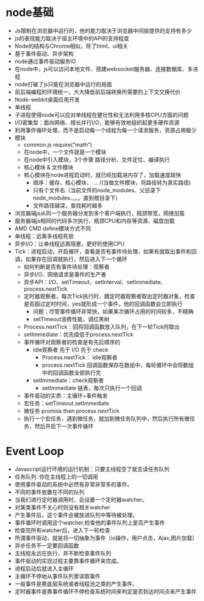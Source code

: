 # node基础
* Js限制在浏览器中运行的，他的能力取决于浏览器中间层提供的支持有多少
* js的表现能力取决于宿主环境中的API的支持程度
* Node的结构与Chrome相似，除了html、ui相关
* 基于事件驱动、异步架构
* node通过事件驱动服务IO
* 在node中，js可以访问本地文件、搭建websocket服务器、连接数据库、多进程
* node打破了js只能在浏览器中运行的局面
* 前后端编程的环境统一，大大降低前后端转换所需要的上下文交换代价
* Node-webkit桌面应用开发
* 单线程
* 子进程使得node可以应对单线程在健壮性和无法利用多核CPU方面的问题
* I/O密集型：面向网络、擅长并行I/O，能够有效地组织起更多硬件资源
* 利用事件循环处理，而不是启动每一个线程为每一个请求服务，资源占用极少
* 模块
    * common.js   require(“math”)
    * 在node中，一个文件就是一个模块
    * 在node中引入模块，3个步骤 路径分析、文件定位、编译执行
    * 核心模块 & 文件模块
    * 核心模块在node进程启动时，就已经加载进内存了，加载速度超快
        * 顺序：缓存、核心模块、. .. /(当做文件模块，将路径转为真实路径)
        * 只有个文件名（当前文件的node_modules、父目录下node_modules、。。。直到根目录下）
        * 文件路径越深，查找耗时越多
* 浏览器端js从同一个服务器分发到多个客户端执行，瓶颈带宽，网络加载
* 服务器端js相同的代码多次执行，瓶颈CPU和内存等资源、磁盘加载
* AMD CMD define模块方式不同
* 单线程：远离多线程死锁
* 异步I/O：让单线程远离阻塞，更好的使用CPU
* Tick：进程启动，开启循环，查看是否有事件待处理，如果有就取出事件和回调，如果存在回调就执行，然后进入下一个循环
    * 如何判断是否有事件待处理：观察者
    * 异步I/O、网络请求是事件的生产者
    * 异步API：I/O、setTimeout、setInterval、setImmediate、process.nextTick
    * 定时器观察者，每次Tick执行时，跟定时器观察者取出定时器对象，检查是否超过定时时间，yes就形成一个事件，他的回调函数会立即执行
        * 问题：尽管事件循环非常快，如果某次循环占用的时间较多，不精确
        * setTimeout浪费性能，调红黑树
    * Process.nextTick：回将回调函数放入队列，在下一轮Tick时取出
    * setImmediate：优先级低于process.nextTick
    * 事件循环对观察者的检查是有先后顺序的
        * idle观察者 先于 I/O 先于 check
            * Process.nextTick： idle观察者
            * process.nextTick 回调函数保存在数组中，每轮循环中会将数组中的回调函数全部执行完
        * setImmediate：check观察者
            * setImmediate 链表，每次只执行一个回调
    * 事件驱动的实质：主循环+事件触发
    * 宏任务：setTimeout setImmediate
    * 微任务 promise.then  process.nextTick
    * 执行一个宏任务，遇到微任务，就加到微任务队列中，然后执行所有微任务，然后开启下一次事件循环
# Event Loop
* Javascript运行环境的运行机制：只要主线程空了就去读任务队列
* 任务队列: 你在主线程上的一切调用
* 使用事件驱动的系统中必然有非常非常多的事件。
* 不同的事件放置在不同的队列
* 当我们进行定时器调用时，会设置一个定时器watcher。
* 对某类事件不关心时则没有相关watcher
* 产生事件后，这个事件会被放进队列中等待被处理。
* 事件循环时调用这个watcher,检查他的事件队列上是否产生事件
* 检查完所有watcher后，进入下一轮检查
* 所谓事件驱动，就是将一切抽象为事件（io操作，用户点击，Ajax,图片加载）
* 异步任务不一定要回调函数
* 主线程永远在执行，并不断检查事件队列
* 事件驱动的实现过程主要靠事件循环来完成。
* 进程启动后就进入主循环
* 主循环不停地从事件队列里读取事件
* 一般事件是靠底层系统或者线程池之类的产生事件，
* 定时器事件是靠事件循环不停检查系统时间来判定是否到达时间点来产生事件
